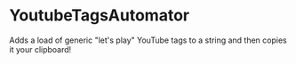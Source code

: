 # YoutubeTagsAutomator

Adds a load of generic "let's play" YouTube tags to a string and then copies it your clipboard!
